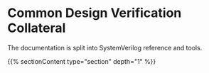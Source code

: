 # Common Design Verification Collateral
The documentation is split into SystemVerilog reference and tools.

{{% sectionContent type="section" depth="1" %}}
